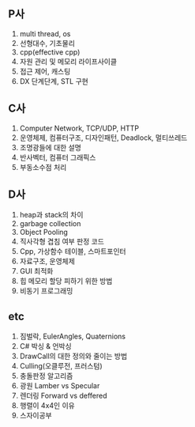 ## P사

1. multi thread, os
1. 선형대수, 기초물리
1. cpp(effective cpp)
1. 자원 관리 및 메모리 라이프사이클
1. 접근 제어, 캐스팅
1. DX 단계단계, STL 구현

## C사

1. Computer Network, TCP/UDP, HTTP
1. 운영체제, 컴퓨터구조, 디자인패턴, Deadlock, 멀티쓰레드
1. 조명광들에 대한 설명
1. 반사벡터, 컴퓨터 그래픽스
1. 부동소수점 처리

## D사

1. heap과 stack의 차이
1. garbage collection
1. Object Pooling
1. 직사각형 겹침 여부 판정 코드
1. Cpp, 가상함수 테이블, 스마트포인터
1. 자료구조, 운영체제
1. GUI 최적화
1. 힙 메모리 할당 피하기 위한 방법
1. 비동기 프로그래밍

## etc

1. 짐벌락, EulerAngles, Quaternions
1. C# 박싱 & 언박싱
1. DrawCall의 대한 정의와 줄이는 방법
1. Culling(오클루전, 프러스텀)
1. 충돌판정 알고리즘
1. 광원 Lamber vs Specular
1. 렌더링 Forward vs deffered
1. 행렬이 4x4인 이유
1. 스자이공부
